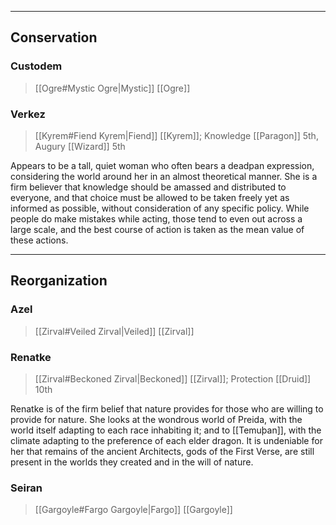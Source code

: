 - - -
## Conservation

### Custodem

>[[Ogre#Mystic Ogre|Mystic]] [[Ogre]]
### Verkez

>[[Kyrem#Fiend Kyrem|Fiend]] [[Kyrem]]; Knowledge [[Paragon]] 5th, Augury [[Wizard]] 5th

Appears to be a tall, quiet woman who often bears a deadpan expression, considering the world around her in an almost theoretical manner. She is a firm believer that knowledge should be amassed and distributed to everyone, and that choice must be allowed to be taken freely yet as informed as possible, without consideration of any specific policy. While people do make mistakes while acting, those tend to even out across a large scale, and the best course of action is taken as the mean value of these actions.
- - -
## Reorganization

### Azel

>[[Zirval#Veiled Zirval|Veiled]] [[Zirval]]

### Renatke

>[[Zirval#Beckoned Zirval|Beckoned]] [[Zirval]]; Protection [[Druid]] 10th

Renatke is of the firm belief that nature provides for those who are willing to provide for nature. She looks at the wondrous world of Preida, with the world itself adapting to each race inhabiting it; and to [[Temuþan]], with the climate adapting to the preference of each elder dragon. It is undeniable for her that remains of the ancient Architects, gods of the First Verse, are still present in the worlds they created and in the will of nature.
### Seiran

>[[Gargoyle#Fargo Gargoyle|Fargo]] [[Gargoyle]]